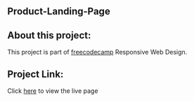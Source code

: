 ## Product-Landing-Page 

## About this project: 

This project is part of [freecodecamp](https://www.freecodecamp.org/) Responsive Web Design.

## Project Link:

Click [here](https://mitalishah.github.io/product-landing-page/) to view the live page
